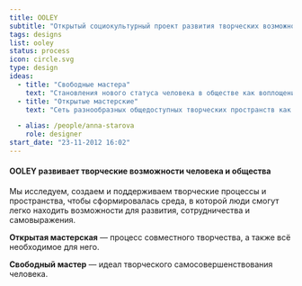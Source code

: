```yaml
---
title: OOLEY
subtitle: "Открытый социокультурный проект развития творческих возможностей человека и общества"
tags: designs
list: ooley
status: process
icon: circle.svg
type: design
ideas:
  - title: "Свободные мастера"
    text: "Становления нового статуса человека в обществе как воплощения идеала его самосовершенствования и творческой самореализации. Это всесторонне развитые свободные мастера, реализующие сложные совместные творческие проекты."
  - title: "Открытые мастерские"
    text: "Сеть разнообразных общедоступных творческих пространств как среда для саморазвития и самореализации человека."

  - alias: /people/anna-starova
    role: designer
start_date: "23-11-2012 16:02"
---
```


#### OOLEY развивает творческие возможности человека и общества

Мы исследуем, создаем и поддерживаем творческие процессы и пространства, чтобы сформировалась среда, в которой люди смогут легко находить возможности для развития, сотрудничества и самовыражения.

**Открытая мастерская** — процесс совместного творчества, а также всё необходимое для него.

**Свободный мастер** — идеал творческого самосовершенствования человека.
